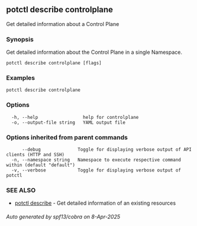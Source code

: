 ## potctl describe controlplane

Get detailed information about a  Control Plane

### Synopsis

Get detailed information about the Control Plane in a single Namespace.

```
potctl describe controlplane [flags]
```

### Examples

```
potctl describe controlplane
```

### Options

```
  -h, --help                 help for controlplane
  -o, --output-file string   YAML output file
```

### Options inherited from parent commands

```
      --debug              Toggle for displaying verbose output of API clients (HTTP and SSH)
  -n, --namespace string   Namespace to execute respective command within (default "default")
  -v, --verbose            Toggle for displaying verbose output of potctl
```

### SEE ALSO

* [potctl describe](potctl_describe.md)	 - Get detailed information of an existing resources

###### Auto generated by spf13/cobra on 8-Apr-2025
